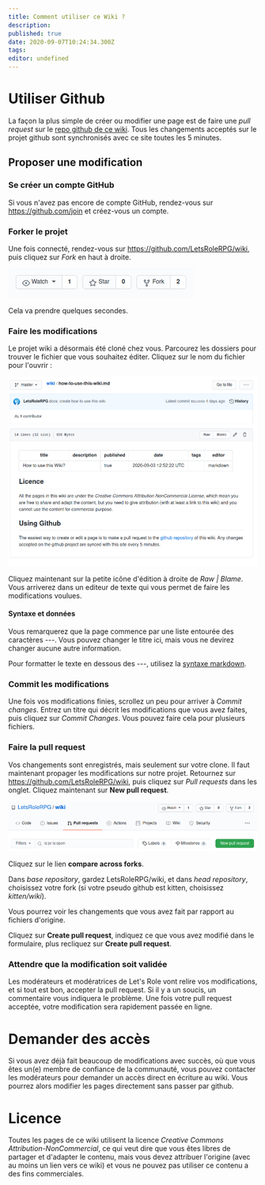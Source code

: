 ```yaml
---
title: Comment utiliser ce Wiki ?
description: 
published: true
date: 2020-09-07T10:24:34.300Z
tags: 
editor: undefined
---
```


# Utiliser Github
La façon la plus simple de créer ou modifier une page est de faire une *pull request* sur le [repo github de ce wiki](https://github.com/LetsRoleRPG/wiki). Tous les changements acceptés sur le projet github sont synchronisés avec ce site toutes les 5 minutes.

## Proposer une modification
### Se créer un compte GitHub
Si vous n'avez pas encore de compte GitHub, rendez-vous sur https://github.com/join et créez-vous un compte.

### Forker le projet
Une fois connecté, rendez-vous sur https://github.com/LetsRoleRPG/wiki, puis cliquez sur *Fork* en haut à droite.

![github-fork.png](/medias/github-fork.png)

Cela va prendre quelques secondes.

### Faire les modifications
Le projet wiki a désormais été cloné chez vous. Parcourez les dossiers pour trouver le fichier que vous souhaitez éditer. Cliquez sur le nom du fichier pour l'ouvrir : 

![github-page-example.png](/medias/github-page-example.png)

Cliquez maintenant sur la petite icône d'édition à droite de *Raw | Blame*. Vous arriverez dans un editeur de texte qui vous permet de faire les modifications voulues.

#### Syntaxe et données
Vous remarquerez que la page commence par une liste entourée des caractères *---*. Vous pouvez changer le titre ici, mais vous ne devirez changer aucune autre information.

Pour formatter le texte en dessous des *---*, utilisez la [syntaxe markdown](https://www.markdownguide.org/basic-syntax/).

### Commit les modifications
Une fois vos modifications finies, scrollez un peu pour arriver à *Commit changes*. Entrez un titre qui décrit les modifications que vous avez faites, puis cliquez sur *Commit Changes*. Vous pouvez faire cela pour plusieurs fichiers.

### Faire la pull request
Vos changements sont enregistrés, mais seulement sur votre clone. Il faut maintenant propager les modifications sur notre projet. Retournez sur https://github.com/LetsRoleRPG/wiki, puis cliquez sur *Pull requests* dans les onglet. Cliquez maintenant sur **New pull request**.

![github-pull-request.png](/medias/github-pull-request.png)

Cliquez sur le lien **compare across forks**.

Dans *base repository*, gardez LetsRoleRPG/wiki, et dans *head repository*, choisissez votre fork (si votre pseudo github est kitten, choisissez *kitten/wiki*).

Vous pourrez voir les changements que vous avez fait par rapport au fichiers d'origine.

Cliquez sur **Create pull request**, indiquez ce que vous avez modifié dans le formulaire, plus recliquez sur **Create pull request**.

### Attendre que la modification soit validée
Les modérateurs et modératrices de Let's Role vont relire vos modifications, et si tout est bon, accepter la pull request. Si il y a un soucis, un commentaire vous indiquera le problème. Une fois votre pull request acceptée, votre modification sera rapidement passée en ligne.

# Demander des accès
Si vous avez déjà fait beaucoup de modifications avec succès, où que vous êtes un(e) membre de confiance de la communauté, vous pouvez contacter les modérateurs pour demander un accès direct en écriture au wiki. Vous pourrez alors modifier les pages directement sans passer par github.

# Licence
Toutes les pages de ce wiki utilisent la licence *Creative Commons Attribution-NonCommercial*, ce qui veut dire que vous êtes libres de partager et d'adapter le contenu, mais vous devez attribuer l'origine (avec au moins un lien vers ce wiki) et vous ne pouvez pas utiliser ce contenu a des fins commerciales.